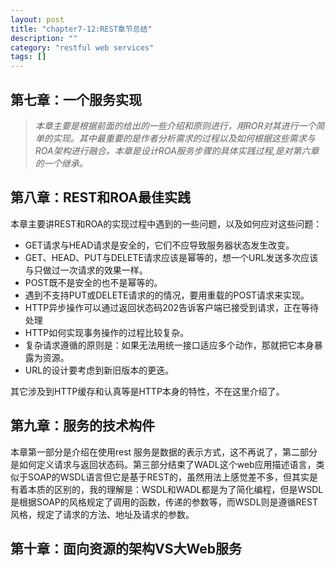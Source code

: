 ```yaml
---
layout: post
title: "chapter7-12:REST章节总结"
description: ""
category: "restful web services"
tags: []
---
```


##  第七章：一个服务实现
>*本章主要是根据前面的给出的一些介绍和原则进行，用ROR对其进行一个简单的实现。其中最重要的是作者分析需求的过程以及如何根据这些需求与ROA架构进行融合。本章是设计ROA服务步骤的具体实践过程,是对第六章的一个继承。*

##  第八章：REST和ROA最佳实践
本章主要讲REST和ROA的实现过程中遇到的一些问题，以及如何应对这些问题：

* GET请求与HEAD请求是安全的，它们不应导致服务器状态发生改变。
* GET、HEAD、PUT与DELETE请求应该是幂等的，想一个URL发送多次应该与只做过一次请求的效果一样。
* POST既不是安全的也不是幂等的。
* 遇到不支持PUT或DELETE请求的的情况，要用重载的POST请求来实现。
* HTTP异步操作可以通过返回状态码202告诉客户端已接受到请求，正在等待处理
* HTTP如何实现事务操作的过程比较复杂。
* 复杂请求遵循的原则是：如果无法用统一接口适应多个动作，那就把它本身暴露为资源。
* URL的设计要考虑到新旧版本的更迭。

其它涉及到HTTP缓存和认真等是HTTP本身的特性，不在这里介绍了。

##  第九章：服务的技术构件
本章第一部分是介绍在使用rest 服务是数据的表示方式，这不再说了，第二部分是如何定义请求与返回状态码。第三部分结束了WADL这个web应用描述语言，类似于SOAP的WSDL语言但它是基于REST的，虽然用法上感觉差不多，但其实是有着本质的区别的，我的理解是：WSDL和WADL都是为了简化编程，但是WSDL是根据SOAP的风格规定了调用的函数，传递的参数等，而WSDL则是遵循REST风格，规定了请求的方法、地址及请求的参数。

##  第十章：面向资源的架构VS大Web服务 


